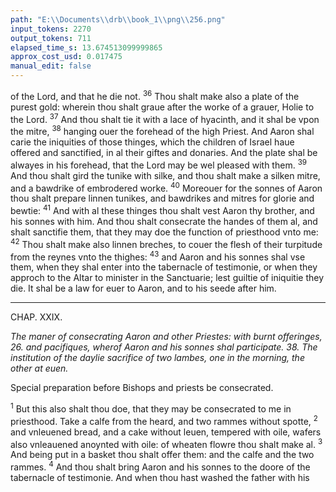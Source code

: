 ```yaml
---
path: "E:\\Documents\\drb\\book_1\\png\\256.png"
input_tokens: 2270
output_tokens: 711
elapsed_time_s: 13.674513099999865
approx_cost_usd: 0.017475
manual_edit: false
---
```

of the Lord, and that he die not. <sup>36</sup> Thou shalt make also a plate of the purest gold: wherein thou shalt graue after the worke of a grauer, Holie to the Lord. <sup>37</sup> And thou shalt tie it with a lace of hyacinth, and it shal be vpon the mitre, <sup>38</sup> hanging ouer the forehead of the high Priest. And Aaron shal carie the iniquities of those thinges, which the children of Israel haue offered and sanctified, in al their giftes and donaries. And the plate shal be alwayes in his forehead, that the Lord may be wel pleased with them. <sup>39</sup> And thou shalt gird the tunike with silke, and thou shalt make a silken mitre, and a bawdrike of embrodered worke. <sup>40</sup> Moreouer for the sonnes of Aaron thou shalt prepare linnen tunikes, and bawdrikes and mitres for glorie and bewtie: <sup>41</sup> And with al these thinges thou shalt vest Aaron thy brother, and his sonnes with him. And thou shalt consecrate the handes of them al, and shalt sanctifie them, that they may doe the function of priesthood vnto me: <sup>42</sup> Thou shalt make also linnen breches, to couer the flesh of their turpitude from the reynes vnto the thighes: <sup>43</sup> and Aaron and his sonnes shal vse them, when they shal enter into the tabernacle of testimonie, or when they approch to the Altar to minister in the Sanctuarie; lest guiltie of iniquitie they die. It shal be a law for euer to Aaron, and to his seede after him.

<hr>

CHAP. XXIX.

*The maner of consecrating Aaron and other Priestes: with burnt offeringes, 26. and pacifiques, wherof Aaron and his sonnes shal participate. 38. The institution of the daylie sacrifice of two lambes, one in the morning, the other at euen.*

<aside>Special preparation before Bishops and priests be consecrated.</aside>

<sup>1</sup> But this also shalt thou doe, that they may be consecrated to me in priesthood. Take a calfe from the heard, and two rammes without spotte, <sup>2</sup> and vnleuened bread, and a cake without leuen, tempered with oile, wafers also vnleauened anoynted with oile: of wheaten flowre thou shalt make al. <sup>3</sup> And being put in a basket thou shalt offer them: and the calfe and the two rammes. <sup>4</sup> And thou shalt bring Aaron and his sonnes to the doore of the tabernacle of testimonie. And when thou hast washed the father with his

[^1]: The first part